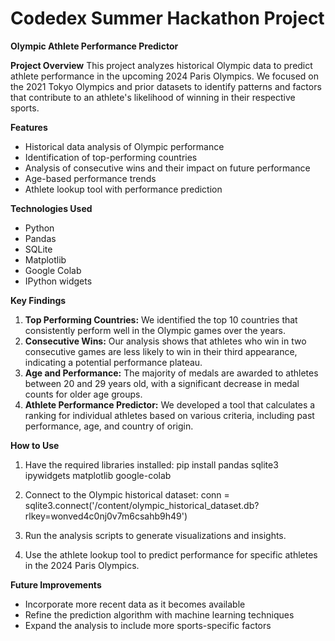 # Codedex Summer Hackathon Project

**Olympic Athlete Performance Predictor**

**Project Overview**
This project analyzes historical Olympic data to predict athlete performance in the upcoming 2024 Paris Olympics. We focused on the 2021 Tokyo Olympics and prior datasets to identify patterns and factors that contribute to an athlete's likelihood of winning in their respective sports.

**Features**

- Historical data analysis of Olympic performance
- Identification of top-performing countries
- Analysis of consecutive wins and their impact on future performance
- Age-based performance trends
- Athlete lookup tool with performance prediction

**Technologies Used**

- Python
- Pandas
- SQLite
- Matplotlib
- Google Colab
- IPython widgets

**Key Findings**

1. **Top Performing Countries:** We identified the top 10 countries that consistently perform well in the Olympic games over the years.
2. **Consecutive Wins:** Our analysis shows that athletes who win in two consecutive games are less likely to win in their third appearance, indicating a potential performance plateau.
3. **Age and Performance:** The majority of medals are awarded to athletes between 20 and 29 years old, with a significant decrease in medal counts for older age groups.
4. **Athlete Performance Predictor:** We developed a tool that calculates a ranking for individual athletes based on various criteria, including past performance, age, and country of origin.

**How to Use**
1. Have the required libraries installed:
pip install pandas sqlite3 ipywidgets matplotlib google-colab

2. Connect to the Olympic historical dataset:
conn = sqlite3.connect('/content/olympic_historical_dataset.db?rlkey=wonved4c0nj0v7m6csahb9h49')

3. Run the analysis scripts to generate visualizations and insights.
   
4. Use the athlete lookup tool to predict performance for specific athletes in the 2024 Paris Olympics.

**Future Improvements**

- Incorporate more recent data as it becomes available
- Refine the prediction algorithm with machine learning techniques
- Expand the analysis to include more sports-specific factors

